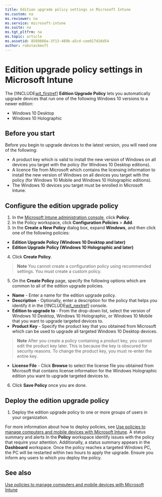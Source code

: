 ```yaml
---
title: Edition upgrade policy settings in Microsoft Intune
ms.custom: na
ms.reviewer: na
ms.service: microsoft-intune
ms.suite: na
ms.tgt_pltfrm: na
ms.topic: article
ms.assetid: 8589866a-3f13-489b-a5cd-cee017d16d54
author: robstackmsft
---
```

# Edition upgrade policy settings in Microsoft Intune
The [!INCLUDE[wit_firstref](/Token/wit_firstref.xml)] **Edition Upgrade Policy** lets you automatically upgrade devices that run one of the following Windows 10 versions to a newer edition:
* Windows 10 Desktop
* Windows 10 Holographic

## Before you start
Before you begin to upgrade devices to the latest version, you will need one of the following:
* A product key which is valid to install the new version of Windows on all devices you target with the policy (for Windows 10 Desktop editions).
* A licence file from Microsoft which contains the licensing information to install the new version of Windows on all devices you target with the policy (for Windows 10 Mobile and Windows 10 Holographic editions).
* The Windows 10 devices you target must be enrolled in Microsoft Intune.

## Configure the edition upgrade policy

1. In the [Microsoft Intune administration console](https://manage.microsoft.com), click **Policy**.
2. In the Policy workspace, click **Configuration Policies** > **Add**.
3. In the **Create a New Policy** dialog box, expand **Windows**, and then click one of the following policies:
* **Edition Upgrade Policy (Windows 10 Desktop and later)**
* **Edition Upgrade Policy (Windows 10 Holographic and later)**
4. Click **Create Policy**.
>**Note**
> You cannot create a configuration policy using recommended settings. You must create a custom policy. 
5. On the **Create Policy** page, specify the following options which are common to all of the edition upgrade policies.
* **Name** - Enter a name for the edition upgrade policy.
* **Description** - Optionally, enter a description for the policy that helps you identify it in the [!INCLUDE[wit_nextref](/Token/wit_nextref.xml)] console.
* **Edition to upgrade to** - From the drop-down list, select the version of Windows 10 Desktop, Windows 10 Holographic, or Windows 10 Mobile that you want to upgrade targeted devices to.
* **Product Key** - Specify the product key that you obtained from Microsoft which can be used to upgrade all targeted Windows 10 Desktop devices.
>**Note**
> After you create a policy containing a product key, you cannot edit the product key later. This is because the key is obscured for security reasons. To change the product key, you must re-enter the entire key.
* **License File** - Click **Browse** to select the license file you obtained from Microsoft that contains license information for the Windows Holographic edition you want to upgrade targeted devices to.
6. Click **Save Policy** once you are done.

## Deploy the edition upgrade policy

1. Deploy the edition upgrade policy to one or more groups of users in your organization.

For more information about how to deploy policies, see [Use policies to manage computers and mobile devices with Microsoft Intune](Use-policies-to-manage-computers-and-mobile-devices-with-Microsoft-Intune.md).
A status summary and alerts In the **Policy** workspace identify issues with the policy that require your attention. Additionally, a status summary appears in the **Dashboard** workspace.
Once the policy reaches a targeted Windows PC, the PC will be restarted within two hours to apply the upgrade. Ensure you inform any users to which you deploy the policy.

## See also
[Use policies to manage computers and mobile devices with Microsoft Intune](Use-policies-to-manage-computers-and-mobile-devices-with-Microsoft-Intune.md)